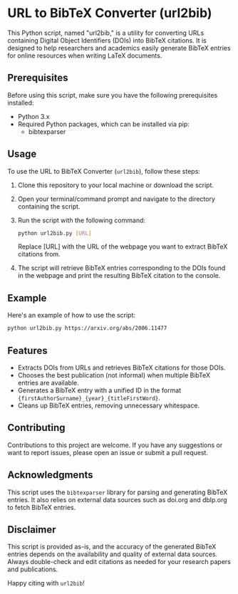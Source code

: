 # URL to BibTeX Converter (url2bib)

This Python script, named "url2bib," is a utility for converting URLs containing Digital Object Identifiers (DOIs) into BibTeX citations. It is designed to help researchers and academics easily generate BibTeX entries for online resources when writing LaTeX documents.

## Prerequisites

Before using this script, make sure you have the following prerequisites installed:

- Python 3.x
- Required Python packages, which can be installed via pip:
  - bibtexparser

## Usage
To use the URL to BibTeX Converter (`url2bib`), follow these steps:

1. Clone this repository to your local machine or download the script.

2. Open your terminal/command prompt and navigate to the directory containing the script.

3. Run the script with the following command:
    ```bash
    python url2bib.py [URL]
    ```
    Replace [URL] with the URL of the webpage you want to extract BibTeX citations from.

4. The script will retrieve BibTeX entries corresponding to the DOIs found in the webpage and print the resulting BibTeX citation to the console.

## Example
Here's an example of how to use the script:

```bash
python url2bib.py https://arxiv.org/abs/2006.11477
```

## Features
- Extracts DOIs from URLs and retrieves BibTeX citations for those DOIs.
- Chooses the best publication (not informal) when multiple BibTeX entries are available.
- Generates a BibTeX entry with a unified ID in the format `{firstAuthorSurname}_{year}_{titleFirstWord}`.
- Cleans up BibTeX entries, removing unnecessary whitespace.


## Contributing
Contributions to this project are welcome. If you have any suggestions or want to report issues, please open an issue or submit a pull request.

## Acknowledgments
This script uses the `bibtexparser` library for parsing and generating BibTeX entries.
It also relies on external data sources such as doi.org and dblp.org to fetch BibTeX entries.

## Disclaimer
This script is provided as-is, and the accuracy of the generated BibTeX entries depends on the availability and quality of external data sources. Always double-check and edit citations as needed for your research papers and publications.

Happy citing with `url2bib`!
